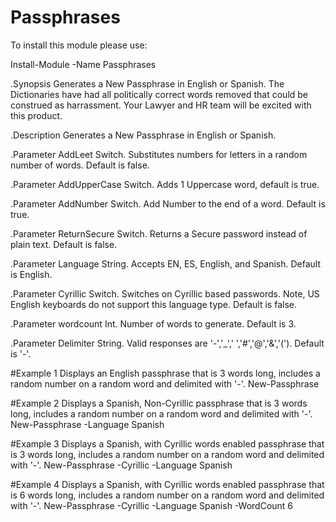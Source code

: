 # Passphrases

To install this module please use:

Install-Module -Name Passphrases

.Synopsis
  Generates a New Passphrase in English or Spanish. The Dictionaries have had all politically correct 
  words removed that could be construed as harrassment. Your Lawyer and HR team will be excited with this product.

 .Description
  Generates a New Passphrase in English or Spanish.

 .Parameter AddLeet
  Switch. Substitutes numbers for letters in a random number of words. Default is false.

 .Parameter AddUpperCase
  Switch. Adds 1 Uppercase word, default is true.

 .Parameter AddNumber
  Switch. Add Number to the end of a word. Default is true.

 .Parameter ReturnSecure
  Switch. Returns a Secure password instead of plain text. Default is false.

 .Parameter Language
  String. Accepts EN, ES, English, and Spanish. Default is English.

 .Parameter Cyrillic
  Switch. Switches on Cyrillic based passwords. Note, US English keyboards do not support this language type. Default is false.

 .Parameter wordcount
  Int. Number of words to generate. Default is 3.

 .Parameter Delimiter
  String. Valid responses are '-','_',' ','#','@','&','('). Default is '-'.

 #Example 1
 Displays an English passphrase that is 3 words long, includes a random number on a random word and delimited with '-'.
 New-Passphrase

 #Example 2
 Displays a Spanish, Non-Cyrillic passphrase that is 3 words long, includes a random number on a random word and delimited with '-'.
   New-Passphrase -Language Spanish

 #Example 3
   Displays a Spanish, with Cyrillic words enabled passphrase that is 3 words long, includes a random number on a random word and delimited with '-'.
   New-Passphrase -Cyrillic -Language Spanish

 #Example 4
   Displays a Spanish, with Cyrillic words enabled passphrase that is 6 words long, includes a random number on a random word and delimited with '-'.
   New-Passphrase -Cyrillic -Language Spanish -WordCount 6
